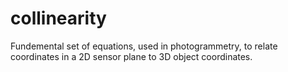 # collinearity
Fundemental set of equations, used in photogrammetry, to relate coordinates in a 2D sensor plane to 3D object coordinates.
